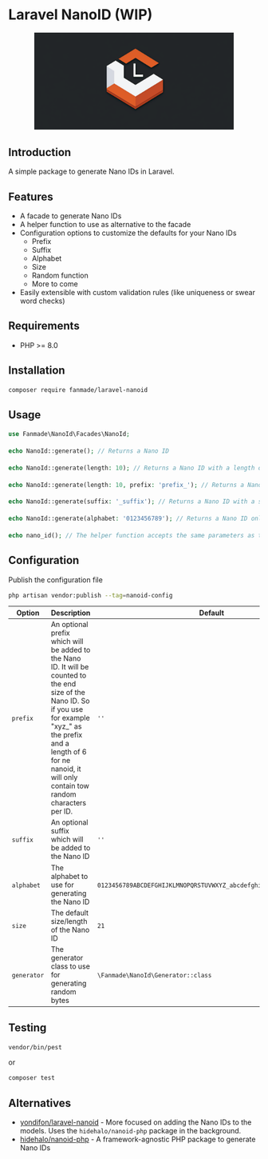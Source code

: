 # Laravel NanoID (WIP)

<p align="center"><img src="/art/laravel-nano-id-logo.png" alt="Laravel Nano ID Logo" width="400"></p>

## Introduction
A simple package to generate Nano IDs in Laravel.

## Features
- A facade to generate Nano IDs
- A helper function to use as alternative to the facade
- Configuration options to customize the defaults for your Nano IDs
  - Prefix
  - Suffix
  - Alphabet
  - Size
  - Random function
  - More to come
- Easily extensible with custom validation rules (like uniqueness or swear word checks)

## Requirements
- PHP >= 8.0

## Installation

```bash
composer require fanmade/laravel-nanoid
```

## Usage

```php
use Fanmade\NanoId\Facades\NanoId;

echo NanoId::generate(); // Returns a Nano ID

echo NanoId::generate(length: 10); // Returns a Nano ID with a length of 10

echo NanoId::generate(length: 10, prefix: 'prefix_'); // Returns a Nano ID with a length of 10 and a prefix of 'prefix_'

echo NanoId::generate(suffix: '_suffix'); // Returns a Nano ID with a suffix of '_suffix'

echo NanoId::generate(alphabet: '0123456789'); // Returns a Nano ID only containing numbers

echo nano_id(); // The helper function accepts the same parameters as the generate method
```

## Configuration

Publish the configuration file

```bash
php artisan vendor:publish --tag=nanoid-config
```

| Option      | Description                                                                                                                                                                                                                                  | Default                                                            |
|-------------|----------------------------------------------------------------------------------------------------------------------------------------------------------------------------------------------------------------------------------------------|--------------------------------------------------------------------|
| `prefix`    | An optional prefix which will be added to the Nano ID. It will be counted to the end size of the Nano ID. So if you use for example "xyz_" as the prefix and a length of 6 for ne nanoid, it will only contain tow random characters per ID. | `''`                                                               |
| `suffix`    | An optional suffix which will be added to the Nano ID                                                                                                                                                                                        | `''`                                                               |
| `alphabet`  | The alphabet to use for generating the Nano ID                                                                                                                                                                                               | `0123456789ABCDEFGHIJKLMNOPQRSTUVWXYZ_abcdefghijklmnopqrstuvwxyz-` |
| `size`      | The default size/length of the Nano ID                                                                                                                                                                                                       | `21`                                                               |
| `generator` | The generator class to use for generating random bytes                                                                                                                                                                                       | `\Fanmade\NanoId\Generator::class`                                                     |

## Testing

```bash
vendor/bin/pest
```
or 
```bash
composer test
```

## Alternatives

- [yondifon/laravel-nanoid](https://github.com/yondifon/laravel-nanoid) - More focused on adding the Nano IDs to the
  models. Uses the `hidehalo/nanoid-php` package in the background.
- [hidehalo/nanoid-php](https://github.com/hidehalo/nanoid-php) - A framework-agnostic PHP package to generate Nano IDs

